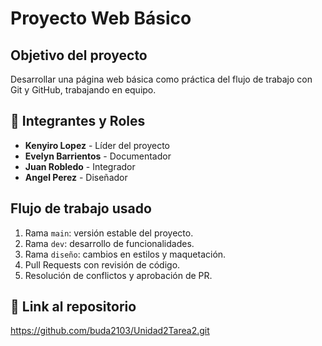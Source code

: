 # Proyecto Web Básico

##  Objetivo del proyecto
Desarrollar una página web básica como práctica del flujo de trabajo con Git y GitHub, trabajando en equipo.

## 👥 Integrantes y Roles
- **Kenyiro Lopez** - Líder del proyecto
- **Evelyn Barrientos** - Documentador
- **Juan Robledo** - Integrador
- **Angel Perez** - Diseñador

##  Flujo de trabajo usado
1. Rama `main`: versión estable del proyecto.
2. Rama `dev`: desarrollo de funcionalidades.
3. Rama `diseño`: cambios en estilos y maquetación.
4. Pull Requests con revisión de código.
5. Resolución de conflictos y aprobación de PR.

## 🔗 Link al repositorio
https://github.com/buda2103/Unidad2Tarea2.git
